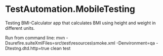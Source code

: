 # TestAutomation.MobileTesting
Testing BMI-Calculator app that calculates BMI using height and weight in different units.

Run from command line: mvn -Dsurefire.suiteXmlFiles=src\test\resources\smoke.xml -Denvironment=qa -Dtestng.dtd.http=true clean test
